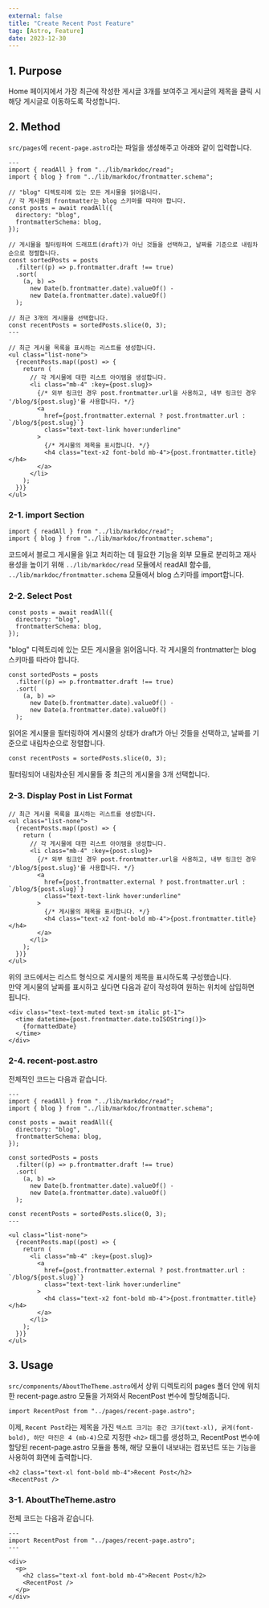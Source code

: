 ```yaml
---
external: false
title: "Create Recent Post Feature"
tag: [Astro, Feature]
date: 2023-12-30
---
```


## 1. Purpose

Home 페이지에서 가장 최근에 작성한 게시글 3개를 보여주고 게시글의 제목을 클릭 시 해당 게시글로 이동하도록 작성합니다.

## 2. Method

`src/pages`에 `recent-page.astro`라는 파일을 생성해주고 아래와 같이 입력합니다.

```astro
---
import { readAll } from "../lib/markdoc/read";
import { blog } from "../lib/markdoc/frontmatter.schema";

// "blog" 디렉토리에 있는 모든 게시물을 읽어옵니다.
// 각 게시물의 frontmatter는 blog 스키마를 따라야 합니다.
const posts = await readAll({
  directory: "blog",
  frontmatterSchema: blog,
});

// 게시물을 필터링하여 드래프트(draft)가 아닌 것들을 선택하고, 날짜를 기준으로 내림차순으로 정렬합니다.
const sortedPosts = posts
  .filter((p) => p.frontmatter.draft !== true)
  .sort(
    (a, b) =>
      new Date(b.frontmatter.date).valueOf() -
      new Date(a.frontmatter.date).valueOf()
  );

// 최근 3개의 게시물을 선택합니다.
const recentPosts = sortedPosts.slice(0, 3);
---

// 최근 게시물 목록을 표시하는 리스트를 생성합니다.
<ul class="list-none">
  {recentPosts.map((post) => {
    return (
      // 각 게시물에 대한 리스트 아이템을 생성합니다.
      <li class="mb-4" :key={post.slug}>
        {/* 외부 링크인 경우 post.frontmatter.url을 사용하고, 내부 링크인 경우 '/blog/${post.slug}'를 사용합니다. */}
        <a
          href={post.frontmatter.external ? post.frontmatter.url : `/blog/${post.slug}`}
          class="text-text-link hover:underline"
        >
          {/* 게시물의 제목을 표시합니다. */}
          <h4 class="text-x2 font-bold mb-4">{post.frontmatter.title}</h4>
        </a>
      </li>
    );
  })}
</ul>
```

### 2-1. import Section

```astro
import { readAll } from "../lib/markdoc/read";
import { blog } from "../lib/markdoc/frontmatter.schema";
```

코드에서 블로그 게시물을 읽고 처리하는 데 필요한 기능을 외부 모듈로 분리하고 재사용성을 높이기 위해 `../lib/markdoc/read` 모듈에서 readAll 함수를, `../lib/markdoc/frontmatter.schema` 모듈에서 blog 스키마를 import합니다.

### 2-2. Select Post

```astro
const posts = await readAll({
  directory: "blog",
  frontmatterSchema: blog,
});
```

"blog" 디렉토리에 있는 모든 게시물을 읽어옵니다. 각 게시물의 frontmatter는 blog 스키마를 따라야 합니다.

```astro
const sortedPosts = posts
  .filter((p) => p.frontmatter.draft !== true)
  .sort(
    (a, b) =>
      new Date(b.frontmatter.date).valueOf() -
      new Date(a.frontmatter.date).valueOf()
  );
```

읽어온 게시물을 필터링하여 게시물의 상태가 draft가 아닌 것들을 선택하고, 날짜를 기준으로 내림차순으로 정렬합니다.

```astro
const recentPosts = sortedPosts.slice(0, 3);
```

필터링되어 내림차순된 게시물들 중 최근의 게시물을 3개 선택합니다.

### 2-3. Display Post in List Format

```astro
// 최근 게시물 목록을 표시하는 리스트를 생성합니다.
<ul class="list-none">
  {recentPosts.map((post) => {
    return (
      // 각 게시물에 대한 리스트 아이템을 생성합니다.
      <li class="mb-4" :key={post.slug}>
        {/* 외부 링크인 경우 post.frontmatter.url을 사용하고, 내부 링크인 경우 '/blog/${post.slug}'를 사용합니다. */}
        <a
          href={post.frontmatter.external ? post.frontmatter.url : `/blog/${post.slug}`}
          class="text-text-link hover:underline"
        >
          {/* 게시물의 제목을 표시합니다. */}
          <h4 class="text-x2 font-bold mb-4">{post.frontmatter.title}</h4>
        </a>
      </li>
    );
  })}
</ul>
```

위의 코드에서는 리스트 형식으로 게시물의 제목을 표시하도록 구성했습니다.  
만약 게시물의 날짜를 표시하고 싶다면 다음과 같이 작성하여 원하는 위치에 삽입하면 됩니다.

```astro
<div class="text-text-muted text-sm italic pt-1">
  <time datetime={post.frontmatter.date.toISOString()}>
    {formattedDate}
  </time>
</div>
```

### 2-4. recent-post.astro

전체적인 코드는 다음과 같습니다.

```astro
---
import { readAll } from "../lib/markdoc/read";
import { blog } from "../lib/markdoc/frontmatter.schema";

const posts = await readAll({
  directory: "blog",
  frontmatterSchema: blog,
});

const sortedPosts = posts
  .filter((p) => p.frontmatter.draft !== true)
  .sort(
    (a, b) =>
      new Date(b.frontmatter.date).valueOf() -
      new Date(a.frontmatter.date).valueOf()
  );

const recentPosts = sortedPosts.slice(0, 3);
---

<ul class="list-none">
  {recentPosts.map((post) => {
    return (
      <li class="mb-4" :key={post.slug}>
        <a
          href={post.frontmatter.external ? post.frontmatter.url : `/blog/${post.slug}`}
          class="text-text-link hover:underline"
        >
          <h4 class="text-x2 font-bold mb-4">{post.frontmatter.title}</h4>
        </a>
      </li>
    );
  })}
</ul>
```

## 3. Usage

`src/components/AboutTheTheme.astro`에서 상위 디렉토리의 pages 폴더 안에 위치한 recent-page.astro 모듈을 가져와서 RecentPost 변수에 할당해줍니다.

```astro
import RecentPost from "../pages/recent-page.astro"; 
```

이제, `Recent Post`라는 제목을 가진 `텍스트 크기는 중간 크기(text-xl), 굵게(font-bold), 하단 마진은 4 (mb-4)`으로 지정한 `<h2>` 태그를 생성하고, RecentPost 변수에 할당된 recent-page.astro 모듈을 통해, 해당 모듈이 내보내는 컴포넌트 또는 기능을 사용하여 화면에 출력합니다.

```astro
<h2 class="text-xl font-bold mb-4">Recent Post</h2>
<RecentPost />
```

### 3-1. AboutTheTheme.astro

전체 코드는 다음과 같습니다.

```astro
---
import RecentPost from "../pages/recent-page.astro"; 
---

<div>
  <p>
    <h2 class="text-xl font-bold mb-4">Recent Post</h2>
    <RecentPost />
  </p>
</div>
```
